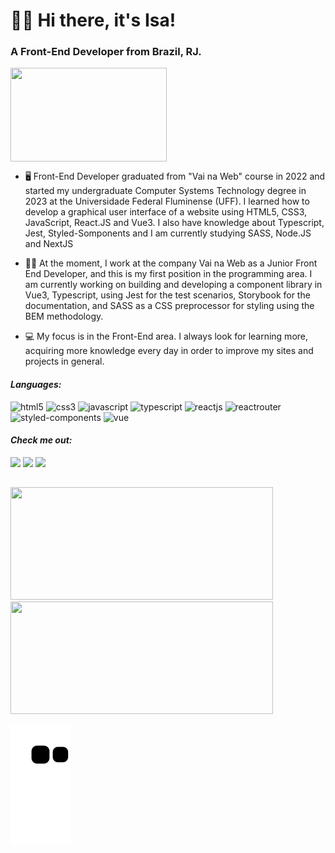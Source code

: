 <h1> 👩‍💻 Hi there, it's Isa!</h1>
<h3> A Front-End Developer from Brazil, RJ.</h3>

<img align="center" width="250" height="150" src="https://cdnb.artstation.com/p/assets/images/images/028/991/999/original/anna-havrylyukh-.gif?1596125112"/>

* 🖥️ Front-End Developer graduated from "Vai na Web" course in 2022 and started my undergraduate Computer Systems Technology degree in 2023 at the Universidade Federal Fluminense (UFF). I learned how to develop a graphical user interface of a website using HTML5, CSS3, JavaScript, React.JS and Vue3. I also have knowledge about Typescript, Jest, Styled-Somponents and I am currently studying SASS, Node.JS and NextJS

* 👩‍💻 At the moment, I work at the company Vai na Web as a Junior Front End Developer, and this is my first position in the programming area. I am currently working on building and developing a component library in Vue3, Typescript, using Jest for the test scenarios, Storybook for the documentation, and SASS as a CSS preprocessor for styling using the BEM methodology.

* 💻 My focus is in the Front-End area. I always look for learning more, acquiring more knowledge every day in order to improve my sites and projects in general.


<i><h4>Languages:</h4></i>

<div>
  <img width="110" height="30" src="https://img.shields.io/badge/HTML5-E34F26?style=for-the-badge&logo=html5&logoColor=white" alt="html5"/>
  <img width="110" height="30" src="https://img.shields.io/badge/CSS3-1572B6?style=for-the-badge&logo=css3&logoColor=white" alt="css3"/>
  <img width="110" height="30" src="https://img.shields.io/badge/JavaScript-F7DF1E?style=for-the-badge&logo=javascript&logoColor=black" alt="javascript"/>
  <img width="110" height="30" src="https://img.shields.io/badge/TypeScript-007ACC?style=for-the-badge&logo=typescript&logoColor=white" alt="typescript"/>
  <img width="110" height="30" src="https://img.shields.io/badge/React-20232A?style=for-the-badge&logo=react&logoColor=61DAFB" alt="reactjs"/>
  <img width="110" height="30" src="https://img.shields.io/badge/React_Router-CA4245?style=for-the-badge&logo=react-router&logoColor=white" alt="reactrouter"/>
  <img width="110" height="30" src="https://img.shields.io/badge/styled--components-DB7093?style=for-the-badge&logo=styled-components&logoColor=white" alt="styled-components"/>
  <img width="110" height="30" src="https://img.shields.io/badge/Vue.js-35495E?style=for-the-badge&logo=vue.js&logoColor=4FC08D" alt="vue"/>
</div>

<i><h4>Check me out:</h4></i>

<div>
  <a href="https://www.linkedin.com/in/isabella-lessa-b6467722a/" target="_blank"><img src="https://img.shields.io/badge/LinkedIn-0077B5?style=for-the-badge&logo=linkedin&logoColor=white" target="_blank"/><a/>
  <a href="https://www.instagram.com/bella.lessa" target="_blank"><img src="https://img.shields.io/badge/Instagram-E4405F?style=for-the-badge&logo=instagram&logoColor=white target="_blank"/><a/>
  <a href="mailto:isabella.lessa27@gmail.com" target="_blank"><img src="https://img.shields.io/badge/Gmail-D14836?style=for-the-badge&logo=gmail&logoColor=white"/><a/>
</div>

##

<div style="display: flex; align: center">
  <a href="https://github.com/Isabella-Lessa">
  <img height="180em" width="420" src="https://github-readme-stats.vercel.app/api?username=isabella-lessa&show_icons=true&theme=radical&include_all_commits=true&count_private=true"/>
  <img height="180em" width="420" src="https://github-readme-stats.vercel.app/api/top-langs/?username=isabella-lessa&layout=compact&langs_count=7&theme=radical"/>
  
  ![Snake animation](https://github.com/isabella-lessa/isabella-lessa/blob/output/github-contribution-grid-snake.svg)
  
</div>
